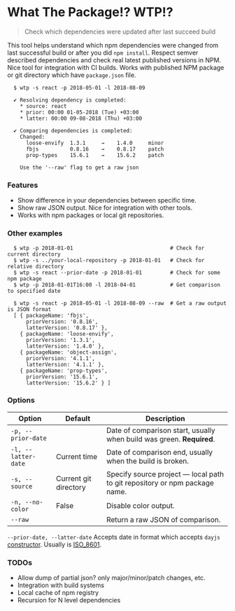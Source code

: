 # What The Package!? WTP!?

> Check which dependencies were updated after last succeed build

This tool helps understand which npm dependencies were changed from last successful build or after you did `npm install`.
Respect semver described dependencies and check real latest published versions in NPM.
Nice tool for integration with CI builds. Works with published NPM package or git directory which have `package.json` file.

```
  $ wtp -s react -p 2018-05-01 -l 2018-08-09
  
  ✔ Resolving dependency is completed:
    * source: react
    * prior: 00:00 01-05-2018 (Tue) +03:00
    * latter: 00:00 09-08-2018 (Thu) +03:00
  
  ✔ Comparing dependencies is completed:
    Changed:
      loose-envify  1.3.1     →    1.4.0     minor
      fbjs          0.8.16    →    0.8.17    patch
      prop-types    15.6.1    →    15.6.2    patch
    
    Use the '--raw' flag to get a raw json
```

### Features

* Show difference in your dependencies between specific time.
* Show raw JSON output. Nice for integration with other tools.
* Works with npm packages or local git repositories.

### Other examples

```
  $ wtp -p 2018-01-01                               # Check for current directory
  $ wtp -s ../your-local-repository -p 2018-01-01   # Check for relative directory
  $ wtp -s react --prior-date -p 2018-01-01         # Check for some npm package
  $ wtp -p 2018-01-01T16:00 -l 2018-04-01           # Get comparison to specified date

  $ wtp -s react -p 2018-05-01 -l 2018-08-09 --raw  # Get a raw output is JSON format
  [ { packageName: 'fbjs',
      priorVersion: '0.8.16',
      latterVersion: '0.8.17' },
    { packageName: 'loose-envify',
      priorVersion: '1.3.1',
      latterVersion: '1.4.0' },
    { packageName: 'object-assign',
      priorVersion: '4.1.1',
      latterVersion: '4.1.1' },
    { packageName: 'prop-types',
      priorVersion: '15.6.1',
      latterVersion: '15.6.2' } ]
```

### Options

| Option               | Default               | Description                                                                        |
| -------------------- | ----------------------| -----------------------------------------------------------------------------------|
| `-p, --prior-date`   |                       | Date of comparison start, usually when build was green. **Required**.              |
| `-l, --latter-date`  | Current time          | Date of comparison end, usually when the build is broken.                          |
| `-s, --source`       | Current git directory | Specify source project — local path to git repository or npm package name.         |
| `-n, --no-color`     | False                 | Disable color output.                                                              |
| `--raw`              |                       | Return a raw JSON of comparison.                                                   |

`--prior-date, --latter-date`
Accepts date in format which accepts `dayjs` [constructor](https://github.com/iamkun/dayjs/blob/master/docs/en/API-reference.md#constructor-dayjsexisting-string--number--date--dayjs). Usually is [ISO_8601](https://en.wikipedia.org/wiki/ISO_8601).

### TODOs
  * Allow dump of partial json? only major/minor/patch changes, etc.
  * Integration with build systems
  * Local cache of npm registry
  * Recursion for N level dependencies


